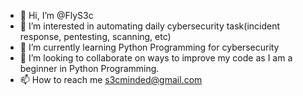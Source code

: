 - 👋 Hi, I’m @FlyS3c
- 👀 I’m interested in automating daily cybersecurity task(incident response, pentesting, scanning, etc)
- 🌱 I’m currently learning Python Programming for cybersecurity
- 💞️ I’m looking to collaborate on ways to improve my code as I am a beginner in Python Programming.
- 📫 How to reach me s3cminded@gmail.com

<!---
FlyS3c/FlyS3c is a ✨ special ✨ repository because its `README.md` (this file) appears on your GitHub profile.
You can click the Preview link to take a look at your changes.
--->
